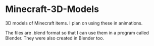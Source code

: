 Minecraft-3D-Models
===================

3D models of Minecraft items.  I plan on using these in animations.

The files are .blend format so that I can use them in a program called Blender.  They were also created in Blender too.
